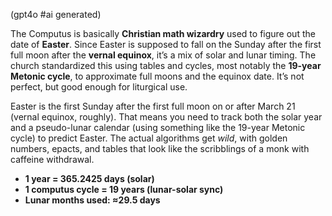 (gpt4o #ai generated)

The Computus is basically **Christian math wizardry** used to figure out the date of **Easter**. Since Easter is supposed to fall on the Sunday after the first full moon after the **vernal equinox**, it’s a mix of solar and lunar timing. The church standardized this using tables and cycles, most notably the **19-year Metonic cycle**, to approximate full moons and the equinox date. It’s not perfect, but good enough for liturgical use.

Easter is the first Sunday after the first full moon on or after March 21 (vernal equinox, roughly). That means you need to track both the solar year and a pseudo-lunar calendar (using something like the 19-year Metonic cycle) to predict Easter. The actual algorithms get *wild*, with golden numbers, epacts, and tables that look like the scribblings of a monk with caffeine withdrawal.

- **1 year = 365.2425 days (solar)**
- **1 computus cycle = 19 years (lunar-solar sync)**
- **Lunar months used: ≈29.5 days**

